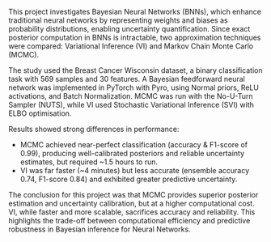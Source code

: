 This project investigates Bayesian Neural Networks (BNNs), which enhance traditional neural networks by representing weights and biases as probability distributions, enabling uncertainty quantification. Since exact posterior computation in BNNs is intractable, two approximation techniques were compared: Variational Inference (VI) and Markov Chain Monte Carlo (MCMC).

The study used the Breast Cancer Wisconsin dataset, a binary classification task with 569 samples and 30 features. A Bayesian feedforward neural network was implemented in PyTorch with Pyro, using Normal priors, ReLU activations, and Batch Normalization. MCMC was run with the No-U-Turn Sampler (NUTS), while VI used Stochastic Variational Inference (SVI) with ELBO optimisation.

Results showed strong differences in performance:
- MCMC achieved near-perfect classification (accuracy & F1-score of 0.99), producing well-calibrated posteriors and reliable uncertainty estimates, but required ~1.5 hours to run.
- VI was far faster (~4 minutes) but less accurate (ensemble accuracy 0.74, F1-score 0.84) and exhibited greater predictive uncertainty.

The conclusion for this project was that MCMC provides superior posterior estimation and uncertainty calibration, but at a higher computational cost. VI, while faster and more scalable, sacrifices accuracy and reliability. This highlights the trade-off between computational efficiency and predictive robustness in Bayesian inference for Neural Networks.
